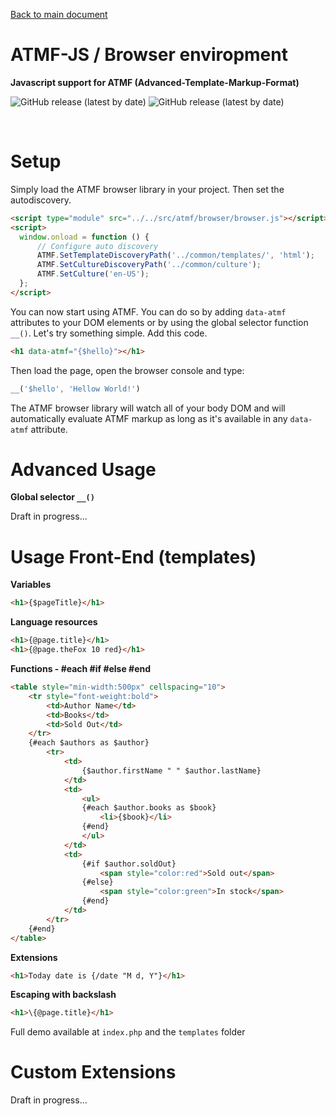 [Back to main document](https://github.com/skito/ATMF-JS)
# ATMF-JS / Browser enviropment

__Javascript support for ATMF (Advanced-Template-Markup-Format)__

![GitHub release (latest by date)](https://img.shields.io/badge/production-ready-green)
![GitHub release (latest by date)](https://img.shields.io/badge/coverage-100%25-green)

&nbsp;
 
# Setup
Simply load the ATMF browser library in your project. Then set the autodiscovery.
```html
<script type="module" src="../../src/atmf/browser/browser.js"></script>
<script>
  window.onload = function () {
      // Configure auto discovery
      ATMF.SetTemplateDiscoveryPath('../common/templates/', 'html');
      ATMF.SetCultureDiscoveryPath('../common/culture');
      ATMF.SetCulture('en-US');
  };
</script>
```
You can now start using ATMF. You can do so by adding ``data-atmf`` attributes to your DOM elements or by using the global selector function ``__()``. Let's try something simple. Add this code.

```html
<h1 data-atmf="{$hello}"></h1>
```

Then load the page, open the browser console and type:
```javascript
__('$hello', 'Hellow World!')
```

The ATMF browser library will watch all of your body DOM and will automatically evaluate ATMF markup as long as it's available in any ``data-atmf`` attribute.


# Advanced Usage
__Global selector ``__()``__

Draft in progress...

# Usage Front-End (templates)
__Variables__
```html
<h1>{$pageTitle}</h1>
```

__Language resources__
```html
<h1>{@page.title}</h1>
<h1>{@page.theFox 10 red}</h1>
```

__Functions - #each #if #else #end__
```html
<table style="min-width:500px" cellspacing="10">
    <tr style="font-weight:bold">
        <td>Author Name</td>
        <td>Books</td>
        <td>Sold Out</td>
    </tr>
    {#each $authors as $author}
        <tr>
            <td>
                {$author.firstName " " $author.lastName}
            </td>
            <td>
                <ul>
                {#each $author.books as $book}
                    <li>{$book}</li>
                {#end}
                </ul>
            </td>
            <td>
                {#if $author.soldOut}
                    <span style="color:red">Sold out</span>
                {#else}
                    <span style="color:green">In stock</span>
                {#end}
            </td>
        </tr>
    {#end}
</table>
```

__Extensions__
```html
<h1>Today date is {/date "M d, Y"}</h1>
```

__Escaping with backslash__
```html
<h1>\{@page.title}</h1>
```

Full demo available at ``index.php`` and the ``templates`` folder

# Custom Extensions
Draft in progress...
